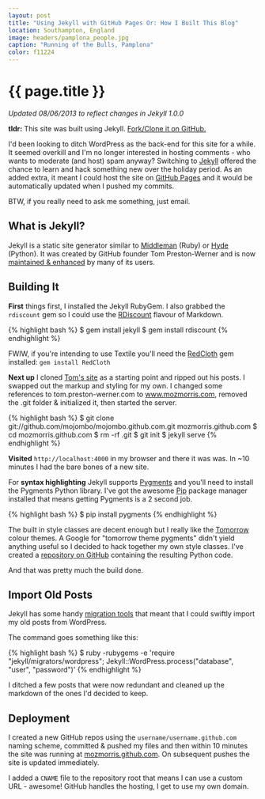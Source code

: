 ```yaml
---
layout: post
title: "Using Jekyll with GitHub Pages Or: How I Built This Blog"
location: Southampton, England
image: headers/pamplona_people.jpg
caption: "Running of the Bulls, Pamplona"
color: f11224
---
```


{{ page.title }}
================

*Updated 08/06/2013 to reflect changes in Jekyll 1.0.0*

**tldr:** This site was built using Jekyll. [Fork/Clone it on GitHub.](https://github.com/MozMorris/mozmorris.github.com)

I'd been looking to ditch WordPress as the back-end for this site for a while. It seemed overkill and I'm no longer interested in hosting comments - who wants to moderate (and host) spam anyway? Switching to [Jekyll](http://jekyllrb.com/) offered the chance to learn and hack something new over the holiday period. As an added extra, it meant I could host the site on [GitHub Pages](http://pages.github.com/) and it would be automatically updated when I pushed my commits.

BTW, if you really need to ask me something, just email.

## What is Jekyll?

Jekyll is a static site generator similar to [Middleman](https://github.com/middleman/middleman) (Ruby) or [Hyde](https://github.com/hyde/hyde) (Python). It was created by GitHub founder Tom Preston-Werner and is now [maintained & enhanced](https://github.com/mojombo/jekyll/pulls) by many of its users.

## Building It

**First** things first, I installed the Jekyll RubyGem. I also grabbed the `rdiscount` gem so I could use the [RDiscount](http://github.com/rtomayko/rdiscount/tree/master) flavour of Markdown.

{% highlight bash %}
$ gem install jekyll
$ gem install rdiscount
{% endhighlight %}

FWIW, if you're intending to use Textile you'll need the [RedCloth](http://redcloth.org/) gem installed: `gem install RedCloth`

**Next up** I cloned [Tom's site](http://tom.preston-werner.com/) as a starting point and ripped out his posts. I swapped out the markup and styling for my own. I changed some references to tom.preston-werner.com to www.mozmorris.com, removed the .git folder & initialized it, then started the server.

{% highlight bash %}
$ git clone git://github.com/mojombo/mojombo.github.com.git  mozmorris.github.com
$ cd mozmorris.github.com
$ rm -rf .git
$ git init
$ jekyll serve
{% endhighlight %}

**Visited** `http://localhost:4000` in my browser and there it was was. In ~10 minutes I had the bare bones of a new site.

For **syntax highlighting** Jekyll supports [Pygments](http://pygments.org/) and you'll need to install the Pygments Python library. I've got the awesome [Pip](http://pypi.python.org/pypi/pip) package manager installed that means getting Pygments is a 2 second job.

{% highlight bash %}
$ pip install pygments
{% endhighlight %}

The built in style classes are decent enough but I really like the [Tomorrow](https://github.com/chriskempson/tomorrow-theme) colour themes. A Google for "tomorrow theme pygments" didn't yield anything useful so I decided to hack together my own style classes. I've created a [repository on GitHub](https://github.com/MozMorris/tomorrow-pygments) containing the resulting Python code.

And that was pretty much the build done.

## Import Old Posts

Jekyll has some handy [migration tools](https://github.com/mojombo/jekyll/wiki/blog-migrations) that meant that I could swiftly import my old posts from WordPress.

The command goes something like this:

{% highlight bash %}
$ ruby -rubygems -e 'require "jekyll/migrators/wordpress"; Jekyll::WordPress.process("database", "user", "password")'
{% endhighlight %}

I ditched a few posts that were now redundant and cleaned up the markdown of the ones I'd decided to keep.

## Deployment

I created a new GitHub repos using the `username/username.github.com` naming scheme, committed & pushed my files and then within 10 minutes the site was running at [mozmorris.github.com](http://mozmorris.github.com). On subsequent pushes the site is updated immediately.

I added a `CNAME` file to the repository root that means I can use a custom URL - awesome! GitHub handles the hosting, I get to use my own domain.








